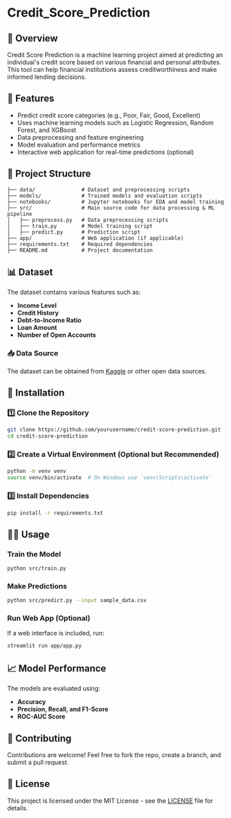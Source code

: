 # Credit_Score_Prediction

## 📌 Overview
Credit Score Prediction is a machine learning project aimed at predicting an individual's credit score based on various financial and personal attributes. This tool can help financial institutions assess creditworthiness and make informed lending decisions.

## 🚀 Features
- Predict credit score categories (e.g., Poor, Fair, Good, Excellent)
- Uses machine learning models such as Logistic Regression, Random Forest, and XGBoost
- Data preprocessing and feature engineering
- Model evaluation and performance metrics
- Interactive web application for real-time predictions (optional)

## 📂 Project Structure
```
├── data/               # Dataset and preprocessing scripts
├── models/             # Trained models and evaluation scripts
├── notebooks/          # Jupyter notebooks for EDA and model training
├── src/                # Main source code for data processing & ML pipeline
│   ├── preprocess.py   # Data preprocessing scripts
│   ├── train.py        # Model training script
│   ├── predict.py      # Prediction script
├── app/                # Web application (if applicable)
├── requirements.txt    # Required dependencies
├── README.md           # Project documentation
```

## 📊 Dataset
The dataset contains various features such as:
- **Income Level**
- **Credit History**
- **Debt-to-Income Ratio**
- **Loan Amount**
- **Number of Open Accounts**

### 📥 Data Source
The dataset can be obtained from [Kaggle](https://www.kaggle.com/) or other open data sources.

## 🔧 Installation
### 1️⃣ Clone the Repository
```sh
git clone https://github.com/yourusername/credit-score-prediction.git
cd credit-score-prediction
```

### 2️⃣ Create a Virtual Environment (Optional but Recommended)
```sh
python -m venv venv
source venv/bin/activate  # On Windows use `venv\Scripts\activate`
```

### 3️⃣ Install Dependencies
```sh
pip install -r requirements.txt
```

## 🏃‍♂️ Usage
### Train the Model
```sh
python src/train.py
```

### Make Predictions
```sh
python src/predict.py --input sample_data.csv
```

### Run Web App (Optional)
If a web interface is included, run:
```sh
streamlit run app/app.py
```

## 📈 Model Performance
The models are evaluated using:
- **Accuracy**
- **Precision, Recall, and F1-Score**
- **ROC-AUC Score**

## 🤝 Contributing
Contributions are welcome! Feel free to fork the repo, create a branch, and submit a pull request.

## 📜 License
This project is licensed under the MIT License - see the [LICENSE](LICENSE) file for details.


